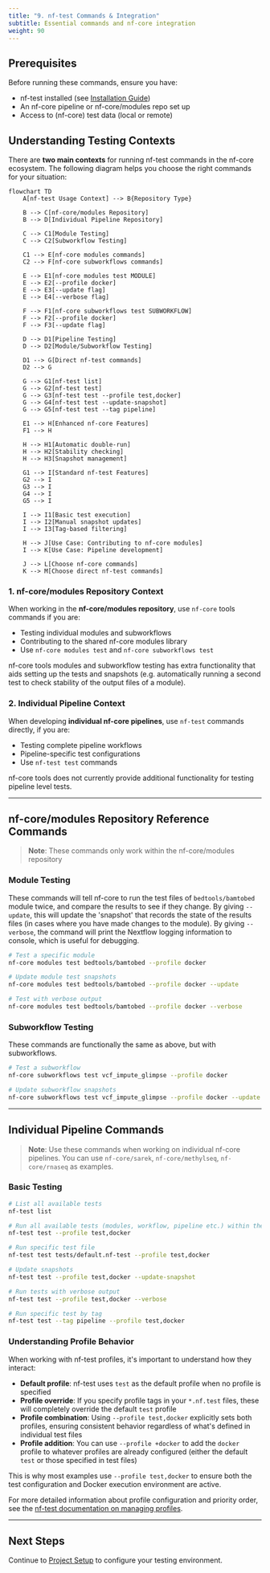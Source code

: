 ```yaml
---
title: "9. nf-test Commands & Integration"
subtitle: Essential commands and nf-core integration
weight: 90
---
```


## Prerequisites

Before running these commands, ensure you have:

- nf-test installed (see [Installation Guide](./01_installation.md))
- An nf-core pipeline or nf-core/modules repo set up
- Access to (nf-core) test data (local or remote)

## Understanding Testing Contexts

There are **two main contexts** for running nf-test commands in the nf-core ecosystem. The following diagram helps you choose the right commands for your situation:

```mermaid
flowchart TD
    A[nf-test Usage Context] --> B{Repository Type}

    B --> C[nf-core/modules Repository]
    B --> D[Individual Pipeline Repository]

    C --> C1[Module Testing]
    C --> C2[Subworkflow Testing]

    C1 --> E[nf-core modules commands]
    C2 --> F[nf-core subworkflows commands]

    E --> E1[nf-core modules test MODULE]
    E --> E2[--profile docker]
    E --> E3[--update flag]
    E --> E4[--verbose flag]

    F --> F1[nf-core subworkflows test SUBWORKFLOW]
    F --> F2[--profile docker]
    F --> F3[--update flag]

    D --> D1[Pipeline Testing]
    D --> D2[Module/Subworkflow Testing]

    D1 --> G[Direct nf-test commands]
    D2 --> G

    G --> G1[nf-test list]
    G --> G2[nf-test test]
    G --> G3[nf-test test --profile test,docker]
    G --> G4[nf-test test --update-snapshot]
    G --> G5[nf-test test --tag pipeline]

    E1 --> H[Enhanced nf-core Features]
    F1 --> H

    H --> H1[Automatic double-run]
    H --> H2[Stability checking]
    H --> H3[Snapshot management]

    G1 --> I[Standard nf-test Features]
    G2 --> I
    G3 --> I
    G4 --> I
    G5 --> I

    I --> I1[Basic test execution]
    I --> I2[Manual snapshot updates]
    I --> I3[Tag-based filtering]

    H --> J[Use Case: Contributing to nf-core modules]
    I --> K[Use Case: Pipeline development]

    J --> L[Choose nf-core commands]
    K --> M[Choose direct nf-test commands]
```

### 1. nf-core/modules Repository Context

When working in the **nf-core/modules repository**, use `nf-core` tools commands if you are:

- Testing individual modules and subworkflows
- Contributing to the shared nf-core modules library
- Use `nf-core modules test` and `nf-core subworkflows test`

nf-core tools modules and subworkflow testing has extra functionality that aids setting up the tests and snapshots (e.g. automatically running a second test to check stability of the output files of a module).

### 2. Individual Pipeline Context

When developing **individual nf-core pipelines**, use `nf-test` commands directly, if you are:

- Testing complete pipeline workflows
- Pipeline-specific test configurations
- Use `nf-test test` commands

nf-core tools does not currently provide additional functionality for testing pipeline level tests.

---

## nf-core/modules Repository Reference Commands

> **Note**: These commands only work within the nf-core/modules repository

### Module Testing

These commands will tell nf-core to run the test files of `bedtools/bamtobed` module twice, and compare the results to see if they change.
By giving `--update`, this will update the 'snapshot' that records the state of the results files (in cases where you have made changes to the module).
By giving `--verbose`, the command will print the Nextflow logging information to console, which is useful for debugging.

```bash
# Test a specific module
nf-core modules test bedtools/bamtobed --profile docker

# Update module test snapshots
nf-core modules test bedtools/bamtobed --profile docker --update

# Test with verbose output
nf-core modules test bedtools/bamtobed --profile docker --verbose
```

### Subworkflow Testing

These commands are functionally the same as above, but with subworkflows.

```bash
# Test a subworkflow
nf-core subworkflows test vcf_impute_glimpse --profile docker

# Update subworkflow snapshots
nf-core subworkflows test vcf_impute_glimpse --profile docker --update
```

---

## Individual Pipeline Commands

> **Note**: Use these commands when working on individual nf-core pipelines. You can use `nf-core/sarek`, `nf-core/methylseq`, `nf-core/rnaseq` as examples.

### Basic Testing

```bash
# List all available tests
nf-test list

# Run all available tests (modules, workflow, pipeline etc.) within the repository
nf-test test --profile test,docker

# Run specific test file
nf-test test tests/default.nf-test --profile test,docker

# Update snapshots
nf-test test --profile test,docker --update-snapshot

# Run tests with verbose output
nf-test test --profile test,docker --verbose

# Run specific test by tag
nf-test test --tag pipeline --profile test,docker
```

### Understanding Profile Behavior

When working with nf-test profiles, it's important to understand how they interact:

- **Default profile**: nf-test uses `test` as the default profile when no profile is specified
- **Profile override**: If you specify profile tags in your `*.nf.test` files, these will completely override the default `test` profile
- **Profile combination**: Using `--profile test,docker` explicitly sets both profiles, ensuring consistent behavior regardless of what's defined in individual test files
- **Profile addition**: You can use `--profile +docker` to add the `docker` profile to whatever profiles are already configured (either the default `test` or those specified in test files)

This is why most examples use `--profile test,docker` to ensure both the test configuration and Docker execution environment are active.

For more detailed information about profile configuration and priority order, see the [nf-test documentation on managing profiles](https://www.nf-test.com/docs/configuration/#combining-profiles-with).

---

## Next Steps

Continue to [Project Setup](./03_project_setup.md) to configure your testing environment.
